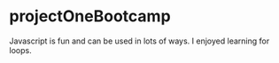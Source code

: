 # projectOneBootcamp

Javascript is fun and can  be used in lots of ways. I enjoyed learning for loops.